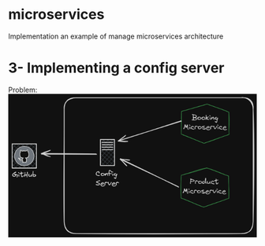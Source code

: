 # microservices
Implementation an example of manage microservices architecture

# 3- Implementing a config server

Problem: 
![A test image](Config-Server-Diagram.png)
